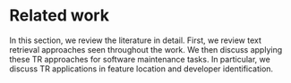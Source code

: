 # Related work

In this section, we review the literature in detail. First, we review text
retrieval approaches seen throughout the work. We then discuss applying these
TR approaches for software maintenance tasks. In particular, we discuss TR
applications in feature location and developer identification.

